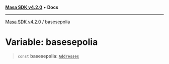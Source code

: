 [**Masa SDK v4.2.0**](../README.md) • **Docs**

***

[Masa SDK v4.2.0](../globals.md) / basesepolia

# Variable: basesepolia

> `const` **basesepolia**: [`Addresses`](../interfaces/Addresses.md)

